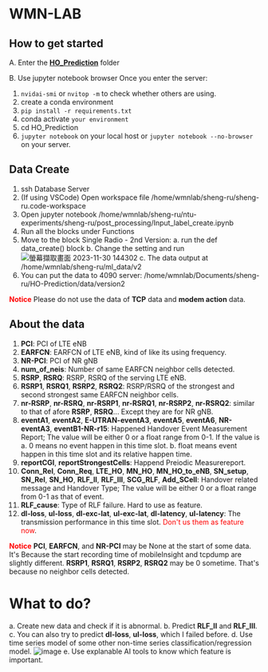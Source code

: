 # WMN-LAB
## How to get started
A. Enter the [**HO_Prediction**](https://github.com/Bai1026/WMN-LAB/tree/main/HO_Prediction) folder

B. Use jupyter notebook browser
Once you enter the server:
1. ```nvidai-smi``` or ```nvitop -m``` to check whether others are using.
2. create a conda environment
3. ```pip install -r requirements.txt```
4. conda activate ```your environment```
5. cd HO_Prediction
6. ```jupyter notebook``` on your local host or ```jupyter notebook --no-browser``` on your server.

## Data Create
1. ssh Database Server
2. (If using VSCode) Open workspace file /home/wmnlab/sheng-ru/sheng-ru.code-workspace
3. Open jupyter notebook /home/wmnlab/sheng-ru/ntu-experiments/sheng-ru/post_processing/Input_label_create.ipynb
4. Run all the blocks under Functions
5. Move to the block Single Radio - 2nd Version:
    a. run the def data_create() block
    b. Change the setting and run
    ![螢幕擷取畫面 2023-11-30 144302](https://hackmd.io/_uploads/BJAdWhBBa.png)
    c. The data output at /home/wmnlab/sheng-ru/ml_data/v2
6. You can put the data to 4090 server:  /home/wmnlab/Documents/sheng-ru/HO-Prediction/data/version2

**<font color="#f00">Notice</font>**
Please do not use the data of **TCP** data and **modem action** data. 


## About the data

1. **PCI**: PCI of LTE eNB
2. **EARFCN**: EARFCN of LTE eNB, kind of like its using frequency.
3. **NR-PCI**: PCI of NR gNB
4. **num_of_neis**: Number of same EARFCN neighbor cells detected.
5. **RSRP**, **RSRQ**: RSRP, RSRQ of the serving LTE eNB.
6. **RSRP1**, **RSRQ1**, **RSRP2**, **RSRQ2**: RSRP/RSRQ of the strongest and second strongest same EARFCN neighbor cells.
7. **nr-RSRP**, **nr-RSRQ**, **nr-RSRP1**, **nr-RSRQ1**, **nr-RSRP2**, **nr-RSRQ2**: similar to that of afore **RSRP**, **RSRQ**... Except they are for NR gNB.
8. **eventA1**, **eventA2**, **E-UTRAN-eventA3**, **eventA5**, **eventA6**, **NR-eventA3**, **eventB1-NR-r15**: Happened Handover Event Measurement Report; The value will be either 0 or a float range from 0-1. If the value is 
    a. 0 means no event happen in this time slot.
    b. float means event happen in this time slot and its relative happen time.
9. **reportCGI**, **reportStrongestCells**: Happend Preiodic Measurereport.
10. **Conn_Rel**, **Conn_Req**, **LTE_HO**, **MN_HO**, **MN_HO_to_eNB**, **SN_setup**, **SN_Rel**, **SN_HO**, **RLF_II**, **RLF_III**, **SCG_RLF**, **Add_SCell**: Handover related message and Handover Type; The value will be either 0 or a float range from 0-1 as that of event.
11. **RLF_cause**: Type of RLF failure. Hard to use as feature.
12. **dl-loss**, **ul-loss**, **dl-exc-lat**, **ul-exc-lat**, **dl-latency**, **ul-latency**: The transmission performance in this time slot. <font color="#f00">Don't us them as feature now</font>.

**<font color="#f00">Notice</font>**
**PCI**, **EARFCN**, and **NR-PCI** may be None at the start of some data. It's Because the start recording time of mobileInsight and tcpdump are slightly different.
**RSRP1**, **RSRQ1**, **RSRP2**, **RSRQ2** may be 0 sometime. That's because no neighbor cells detected.

# What to do?
a. Create new data and check if it is abnormal.
b. Predict **RLF_II** and **RLF_III**.
c. You can also try to predict **dl-loss**, **ul-loss**, which I failed before.
d. Use time series model of some other non-time series classification/regression model.
![image](https://hackmd.io/_uploads/ByE0FFrST.png)
e. Use explanable AI tools to know which feature is important.
